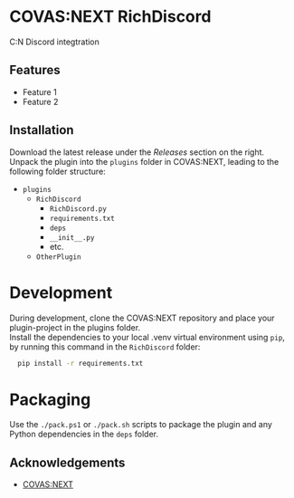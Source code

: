 # COVAS:NEXT RichDiscord

C:N Discord integtration


## Features

- Feature 1
- Feature 2


## Installation

Download the latest release under the *Releases* section on the right.  
Unpack the plugin into the `plugins` folder in COVAS:NEXT, leading to the following folder structure:
* `plugins`
    * `RichDiscord`
        * `RichDiscord.py`
        * `requirements.txt`
        * `deps`
        * `__init__.py`
        * etc.
    * `OtherPlugin`

# Development
During development, clone the COVAS:NEXT repository and place your plugin-project in the plugins folder.  
Install the dependencies to your local .venv virtual environment using `pip`, by running this command in the `RichDiscord` folder:
```bash
  pip install -r requirements.txt
```

# Packaging
Use the `./pack.ps1` or `./pack.sh` scripts to package the plugin and any Python dependencies in the `deps` folder.
    
## Acknowledgements

 - [COVAS:NEXT](https://github.com/RatherRude/Elite-Dangerous-AI-Integration)
